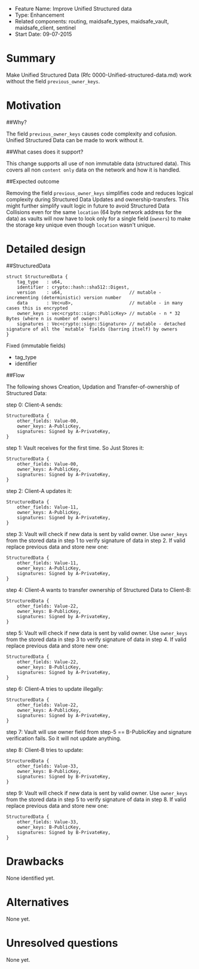 - Feature Name: Improve Unified Structured  data 
- Type: Enhancement
- Related components: routing, maidsafe_types, maidsafe_vault, maidsafe_client, sentinel
- Start Date: 09-07-2015

# Summary

Make Unified Structured Data (Rfc 0000-Unified-structured-data.md) work without the field `previous_owner_keys`.

# Motivation

##Why?

The field `previous_owner_keys` causes code complexity and cofusion. Unified Structured Data can be made to work without it.

##What cases does it support?

This change supports all use of non immutable data (structured data). This covers all non `content only` data on the network and how it is handled.

##Expected outcome

Removing the field `previous_owner_keys` simplifies code and reduces logical complexity during Structured Data Updates and ownership-transfers. This might further simplify vault logic in future to avoid Structured Data Collisions even for the same `location` (64 byte network address for the data) as vaults will now have to look only for a single field (`owners`) to make the storage key unique even though `location` wasn't unique.

# Detailed design

##StructuredData

```
struct StructuredData {
    tag_type   : u64,
    identifier : crypto::hash::sha512::Digest,
    version    : u64,                         // mutable - incrementing (deterministic) version number
    data       : Vec<u8>,                     // mutable - in many cases this is encrypted
    owner_keys : vec<crypto::sign::PublicKey> // mutable - n * 32 Bytes (where n is number of owners)
    signatures : Vec<crypto::sign::Signature> // mutable - detached signature of all the `mutable` fields (barring itself) by owners
}
```

Fixed (immutable fields)
- tag_type
- identifier

##Flow

The following shows Creation, Updation and Transfer-of-ownership of Structured Data:

step 0:
Client-A sends:
```
StructuredData {
    other_fields: Value-00,
    owner_keys: A-PublicKey,
    signatures: Signed by A-PrivateKey,
}
```
 
step 1:
Vault receives for the first time. So Just Stores it:
```
StructuredData {
    other_fields: Value-00,
    owner_keys: A-PublicKey,
    signatures: Signed by A-PrivateKey,
}
```
 
step 2:
Client-A updates it:
```
StructuredData {
    other_fields: Value-11,
    owner_keys: A-PublicKey,
    signatures: Signed by A-PrivateKey,
}
```
 
step 3:
Vault will check if new data is sent by valid owner. Use `owner_keys` from the stored data in step 1 to verify signature of data in step 2. If valid replace previous data and store new one:
```
StructuredData {
    other_fields: Value-11,
    owner_keys: A-PublicKey,
    signatures: Signed by A-PrivateKey,
}
```
 
step 4:
Client-A wants to transfer ownership of Structured Data to Client-B:
```
StructuredData {
    other_fields: Value-22,
    owner_keys: B-PublicKey,
    signatures: Signed by A-PrivateKey,
}
```
 
step 5:
Vault will check if new data is sent by valid owner. Use `owner_keys` from the stored data in step 3 to verify signature of data in step 4. If valid replace previous data and store new one:
```
StructuredData {
    other_fields: Value-22,
    owner_keys: B-PublicKey,
    signatures: Signed by A-PrivateKey,
}
```
 
step 6:
Client-A tries to update illegally:
```
StructuredData {
    other_fields: Value-22,
    owner_keys: A-PublicKey,
    signatures: Signed by A-PrivateKey,
}
```
 
step 7:
Vault will use owner field from step-5 == B-PublicKey and signature verification fails. So it will not update anything.
 
step 8:
Client-B tries to update:
```
StructuredData {
    other_fields: Value-33,
    owner_keys: B-PublicKey,
    signatures: Signed by B-PrivateKey,
}
```
 
step 9:
Vault will check if new data is sent by valid owner. Use `owner_keys` from the stored data in step 5 to verify signature of data in step 8. If valid replace previous data and store new one:
```
StructuredData {
    other_fields: Value-33,
    owner_keys: B-PublicKey,
    signatures: Signed by B-PrivateKey,
}
```

# Drawbacks
None identified yet.

# Alternatives
None yet.

# Unresolved questions
None yet.
